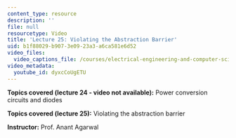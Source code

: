 ```yaml
---
content_type: resource
description: ''
file: null
resourcetype: Video
title: 'Lecture 25: Violating the Abstraction Barrier'
uid: b1f88029-b907-3e09-23a3-a6ca581e6d52
video_files:
  video_captions_file: /courses/electrical-engineering-and-computer-science/6-002-circuits-and-electronics-spring-2007/video-lectures/lecture-25/dyxcCoUgETU.vtt
video_metadata:
  youtube_id: dyxcCoUgETU
---
```


**Topics covered (lecture 24 - video not available):** Power conversion circuits and diodes

**Topics covered (lecture 25):** Violating the abstraction barrier

**Instructor:** Prof. Anant Agarwal